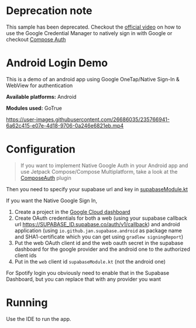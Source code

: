 # Deprecation note
This sample has been deprecated. Checkout the [official video](https://www.youtube.com/watch?v=P_jZMDmodG4&pp=ygUWc3VwYWJhc2UgZ29vZ2xlIGtvdGxpbg%3D%3D) on how to use the Google Credential Manager to natively sign in with Google or checkout [Compose Auth](/plugins/ComposeAuth)
# Android Login Demo

This is a demo of an android app using Google OneTap/Native Sign-In & WebView for authentication

**Available platforms:** Android

**Modules used:** GoTrue

https://user-images.githubusercontent.com/26686035/235766941-6a62c415-e07e-4d18-9706-0a246e6821eb.mp4

# Configuration

> If you want to implement Native Google Auth in your Android app and use Jetpack Compose/Compose Multiplatform, take a look at the [ComposeAuth](https://github.com/supabase-community/supabase-kt/tree/master/plugins/ComposeAuth) plugin

Then you need to specify your supabase url and key in [supabaseModule.kt](https://github.com/supabase-community/supabase-kt/blob/master/demos/android-login/common/src/commonMain/kotlin/io/github/jan/supabase/common/di/supabaseModule.kt)

If you want the Native Google Sign In,
1. Create a project in the [Google Cloud dashboard](https://console.cloud.google.com/)
2. Create OAuth credentials for both a web (using your supabase callback url https://SUPABASE_ID.supabase.co/auth/v1/callback) and android application (using `io.github.jan.supabase.android` as package name and SHA1-certificate which you can get using `gradlew signingReport`)
3. Put the web OAuth client id and the web oauth secret in the supabase dashboard for the google provider and the android one to the authorized client ids
4. Put in the `web` client id `supabaseModule.kt` (not the android one)

For Spotify login you obviously need to enable that in the Supabase Dashboard, but you can replace that with any provider you want

# Running

Use the IDE to run the app.

